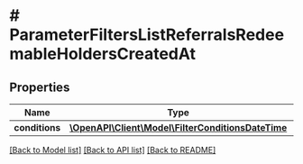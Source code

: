 # # ParameterFiltersListReferralsRedeemableHoldersCreatedAt

## Properties

Name | Type | Description | Notes
------------ | ------------- | ------------- | -------------
**conditions** | [**\OpenAPI\Client\Model\FilterConditionsDateTime**](FilterConditionsDateTime.md) |  | [optional]

[[Back to Model list]](../../README.md#models) [[Back to API list]](../../README.md#endpoints) [[Back to README]](../../README.md)
